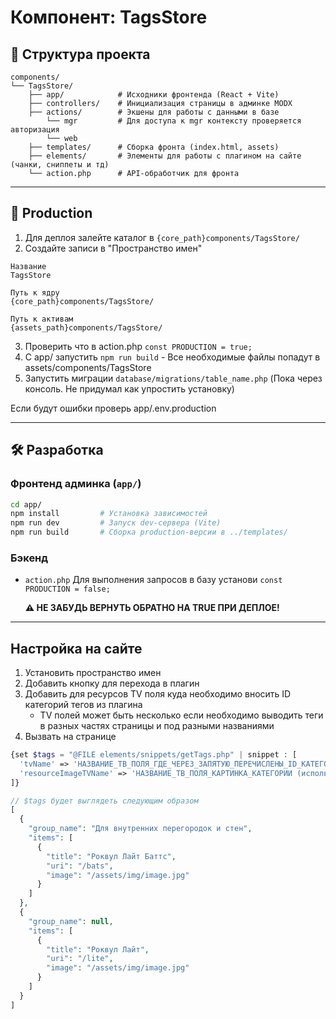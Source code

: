 # Компонент: TagsStore

## 📁 Структура проекта

```
components/
└── TagsStore/
    ├── app/            # Исходники фронтенда (React + Vite)
    ├── controllers/    # Инициализация страницы в админке MODX
    ├── actions/        # Экшены для работы с данными в базе
        └── mgr         # Для доступа к mgr контексту проверяется авторизация
        └── web
    ├── templates/      # Сборка фронта (index.html, assets)
    ├── elements/       # Элементы для работы с плагином на сайте (чанки, сниппеты и тд)
    └── action.php      # API-обработчик для фронта
```

---

## 🚀 Production

1. Для деплоя залейте каталог в `{core_path}components/TagsStore/`
2. Создайте записи в "Пространство имен"

```code
Название
TagsStore

Путь к ядру
{core_path}components/TagsStore/

Путь к активам
{assets_path}components/TagsStore/
```

3. Проверить что в action.php `const PRODUCTION = true;`
4. С app/ запустить `npm run build` - Все необходимые файлы попадут в assets/components/TagsStore
5. Запустить миграции `database/migrations/table_name.php` (Пока через консоль. Не придумал как упростить установку)

Если будут ошибки проверь app/.env.production

---

## 🛠️ Разработка

### Фронтенд админка (`app/`)

```bash
cd app/
npm install         # Установка зависимостей
npm run dev         # Запуск dev-сервера (Vite)
npm run build       # Сборка production-версии в ../templates/
```

### Бэкенд

- `action.php` Для выполнения запросов в базу установи
  `const PRODUCTION = false;`

  **⚠️ НЕ ЗАБУДЬ ВЕРНУТЬ ОБРАТНО НА TRUE ПРИ ДЕПЛОЕ!**

---

## Настройка на сайте

1. Установить пространство имен
2. Добавить кнопку для перехода в плагин
3. Добавить для ресурсов TV поля куда необходимо вносить ID категорий тегов из плагина
   - TV полей может быть несколько если необходимо выводить теги в разных частях страницы и под разными названиями
4. Вызвать на странице

```php
{set $tags = "@FILE elements/snippets/getTags.php" | snippet : [
  'tvName' => 'НАЗВАНИЕ_ТВ_ПОЛЯ_ГДЕ_ЧЕРЕЗ_ЗАПЯТУЮ_ПЕРЕЧИСЛЕНЫ_ID_КАТЕГОРИЙ_ТЕГОВ'
  'resourceImageTVName' => 'НАЗВАНИЕ_ТВ_ПОЛЯ_КАРТИНКА_КАТЕГОРИИ (используется у ресурсов с type = resource)'
]}

// $tags будет выглядеть следующим образом
[
  {
    "group_name": "Для внутренних перегородок и стен",
    "items": [
      {
        "title": "Роквул Лайт Баттс",
        "uri": "/bats",
        "image": "/assets/img/image.jpg"
      }
    ]
  },
  {
    "group_name": null,
    "items": [
      {
        "title": "Роквул Лайт",
        "uri": "/lite",
        "image": "/assets/img/image.jpg"
      }
    ]
  }
]
```
